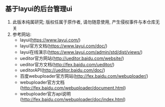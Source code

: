 
## 基于layui的后台管理ui

1. 此版本纯属研究; 版权任属于原作者, 请勿随意使用, 产生侵权事件与本仓库无关
2. 参考网站:
   - layui(https://www.layui.com/)
   - layui官方文档(https://www.layui.com/doc/)
   - layui在线演示(https://www.layui.com/admin/std/dist/views/)
   - ueditor官方网站(http://ueditor.baidu.com/website/)
   - ueditor官方文档(http://fex.baidu.com/ueditor/)
   - ueditorAPI(http://ueditor.baidu.com/doc/)
   - 百度webuploader官方网站(http://fex.baidu.com/webuploader/)
   - webuploader官方文档(http://fex.baidu.com/webuploader/document.html)
   - webuploader官方api说明(http://fex.baidu.com/webuploader/doc/index.html)











